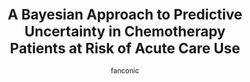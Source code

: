 ---
title: A Bayesian Approach to Predictive Uncertainty in Chemotherapy Patients at Risk of Acute Care Use  
author: fanconic
paperauthors: Claudio Fanconi, Anne de Hond, Dylan Peterson, Angelo Capodici, Tina Hernandez-Boussard
categories: [ Uncertainty Estimation, Clinical Informatics, Bayesian Machine Learning ]
image: assets/images/uncertainty.png  
venue:  The Lancet eBioMedicine, Volume 92, 2023
link: https://www.sciencedirect.com/science/article/pii/S2352396423001974
pdf: https://pdf.sciencedirectassets.com/311451/1-s2.0-S2352396423X0005X/1-s2.0-S2352396423001974/main.pdf?X-Amz-Security-Token=IQoJb3JpZ2luX2VjEIz%2F%2F%2F%2F%2F%2F%2F%2F%2F%2FwEaCXVzLWVhc3QtMSJHMEUCIQDd2NlC7D9wV%2FCY7xh350gV6%2BdqO%2FJOuofPb3629YSkrAIgY7zeCpucwX3MjR1myCrg5Z7ZonC1gGTmDdKK5escJTUquwUIxf%2F%2F%2F%2F%2F%2F%2F%2F%2F%2FARAFGgwwNTkwMDM1NDY4NjUiDNIduqjmaK9bm9tHJCqPBd3SvauDsSTikJzljdFkBfaPA%2Bt3GVOIZznkbB5koEmiOp4mh3JmvNOvHGArsNP9Trd%2BXX4s4Vtt0ykTihF3eMbdZiXLPXFxRQEA1uzUZurfnaQDvSzZM3GFxPQQoqgOJjz1ry4I9jBJaaQJTECQmaWuyyhmlvcVnENNIMFaaALVp0ypXlOVAgVvXsywIO1Q%2Fl6TZk14Z6hf0UBA5uUcZ1DLjSqP3gf4%2FR1PCzwtPEluTo1EqRGmfP0JIR0FUXcwFVtJCIXjmY9BTx1SJfp21ViUDfoNhKlakK%2FeRTQYTWj99zw73IfhKuYGR35pBoZWUUi1QLPxcZHtLu9D2Sq0bX7Qi3I8wB58XQrbfgLYmkIDRZoPL9A%2F7yq%2Fs%2BOv4J5ORZBHD2yS923VhLMHm3lVTXDAnEqyDOOcB5XHXfbZzFM8x0gutHMqPrFPxeWri0oimgmIZbda2PkYYHDNT23zCVuUBxiEJaXlJv2PdC7lTLSwd6yD1Re2QDKBob9MVa%2Fzk0yTIMvxOjEAECZqYP8zZl08KK655a4OTi%2BvYJBatIL1uuJhzKfYwHgW%2F672bVCEQLr4yVSNEOKPPBOYeu5og6CACeCYwtKcYZDl2Q%2FYNQeGN1Awa%2FwxlwJxhBQ%2FVPAois5VlSL5ZCt%2FyCvuP%2BgSsbEA9Cv8NO5pqiIwGZBXYq1aWywgjfw5M6YHzEDjTEapQQPMUfHqWp6CDbPt5H%2FR0sVyd07S8Z%2BjYVeH01tiQQGmVUCVbhshHhFbjmzAQ1MS%2FQ60Cmbgs%2FvedJUz2sPq6fifuptu8O%2FRgp8QcyDD50ZwxCEva4Lwwe%2FgcN7RIYxhWgRS6nogYVtnUpHDc05I4SefXtgjB5rygfBN2EPTgXMwp%2BfjowY6sQELi6AWTuOzArpNn3JP63A%2Bkt06F2n7cJTtPM9WZhsdd1EhZEFG5dl3yCsqHM6aOBzqtz5hSqM4Ahs5UIUsCNaCkBIFGEFoRY4n6XR2fPUiTHLgZNs7MmWIeW7eRePg%2F6Lc40RvNw2qevaaOpdZ6sHZAeukj9Pow%2F%2FF77WF0wE0ES277my8GMlHa5WLchqi0SaR2K3yNYaLZXZPpihmrKhVMommDWKyGR86eZqW57cifrw%3D&X-Amz-Algorithm=AWS4-HMAC-SHA256&X-Amz-Date=20230601T210107Z&X-Amz-SignedHeaders=host&X-Amz-Expires=300&X-Amz-Credential=ASIAQ3PHCVTYWWQQILWU%2F20230601%2Fus-east-1%2Fs3%2Faws4_request&X-Amz-Signature=e406150b1928019a008e01097fff42b29803d2f589cd156285988b92f0f5d437&hash=e6e448329be8e53febbeb390aa9bf8ee8f8a31b16ef9aa062e3563113ae0e5e4&host=68042c943591013ac2b2430a89b270f6af2c76d8dfd086a07176afe7c76c2c61&pii=S2352396423001974&tid=spdf-5d2c8d06-d3fe-42cb-9397-f06ea096761a&sid=68a9986031e018412b6aece24f1a188c2a0agxrqb&type=client&tsoh=d3d3LnNjaWVuY2VkaXJlY3QuY29t&ua=190e55065700595d045054&rr=7d0a63d63bec0f5a&cc=ch
github: https://github.com/su-boussard-lab/acu-uncertainty-estimation
---